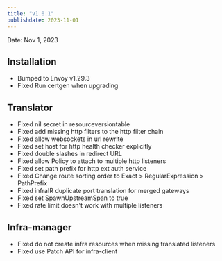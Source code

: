 ```yaml
---
title: "v1.0.1"
publishdate: 2023-11-01
---
```


Date: Nov 1, 2023

## Installation
- Bumped to Envoy v1.29.3
- Fixed Run certgen when upgrading

## Translator
- Fixed nil secret in resourceversiontable
- Fixed add missing http filters to the http filter chain
- Fixed allow websockets in url rewrite
- Fixed set host for http health checker explicitly
- Fixed double slashes in redirect URL
- Fixed allow Policy to attach to multiple http listeners
- Fixed set path prefix for http ext auth service
- Fixed Change route sorting order to Exact > RegularExpression > PathPrefix
- Fixed infraIR duplicate port translation for merged gateways
- Fixed set SpawnUpstreamSpan to true
- Fixed rate limit doesn't work with multiple listeners

## Infra-manager
- Fixed do not create infra resources when missing translated listeners
- Fixed use Patch API for infra-client

